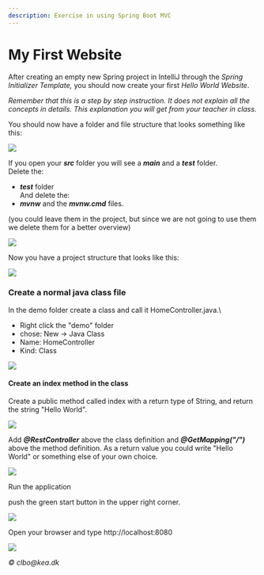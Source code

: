 ```yaml
---
description: Exercise in using Spring Boot MVC
---
```


# My First Website

After creating an empty new Spring project in IntelliJ through the _Spring Initializer Template,_ you should now create your first _Hello World Website_.

_Remember that this is a step by step instruction. It does not explain all the concepts in details. This explanation you will get from your teacher in class._

You should now have a folder and file structure that looks something like this:

![](<../.gitbook/assets/Screen Shot 2017-11-17 at 10.58.46.png>)

If you open your _**src**_ folder you will see a _**main**_ and a _**test**_ folder.\
Delete the:

* _**test**_ folder\
  And delete the:
* _**mvnw**_ and the _**mvnw.cmd**_ files.

(you could leave them in the project, but since we are not going to use them we delete them for a better overview)

![](<../.gitbook/assets/Screen Shot 2017-11-17 at 11.06.38.png>)

Now you have a project structure that looks like this:

![](<../.gitbook/assets/Screen Shot 2017-11-17 at 11.13.55.png>)

### Create a normal java class file

In the demo folder create a class and call it HomeController.java.\


* Right click the "demo" folder
* chose: New -> Java Class
* Name: HomeController
* Kind: Class

![](<../.gitbook/assets/Screen Shot 2017-11-17 at 23.12.13.png>)

#### Create an index method in the class

Create a public method called index with a return type of String, and return the string "Hello World".

![](<../.gitbook/assets/Screenshot 2022-08-03 at 21.12.59.png>)

Add _**@RestController**_ above the class definition and _**@GetMapping("/")**_ above the method definition. As a return value you could write "Hello World" or something else of your own choice.&#x20;

![](<../.gitbook/assets/Screenshot 2022-08-03 at 21.08.28.png>)

Run the application

push the green start button in the upper right corner.

![](<../.gitbook/assets/Screen Shot 2017-11-17 at 23.49.09 (1).png>)

Open your browser and type http://localhost:8080

![](<../.gitbook/assets/Screenshot 2022-08-03 at 21.07.41.png>)

_© clbo@kea.dk_
